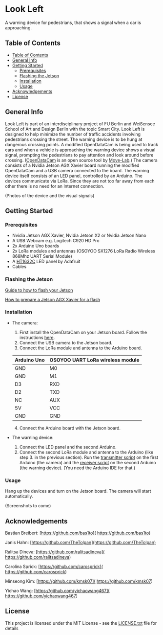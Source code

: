 # Look Left

A warning device for pedestrians, that shows a signal when a car is approaching.

## Table of Contents

* [Table of Contents](#table-of-contents)
* [General Info](#general-info)
* [Getting Started](#getting-started)
    * [Prerequisites](#prerequisites)
    * [Flashing the Jetson](#flashing-the-jetson)
    * [Installation](#installation)
    * [Usage](#usage)
* [Acknowledgements](#acknowledgements)
* [License](#license)

## General Info

Look Left is part of an interdisciplinary project of FU Berlin and Weißensee School of Art and Design Berlin with the topic Smart City. Look Left is designed to help minimize the number of traffic accidents involving pedestrians crossing the street. The warning device is to be hung at dangerous crossing points. A modified OpenDataCam is being used to track cars and when a vehicle is approaching the warning device shows a visual signal, prompting the pedestrians to pay attention and look around before crossing. ([OpenDataCam]( https://github.com/opendatacam/opendatacam) is an open source tool by [Move-Lab](https://www.move-lab.com/).)
The camera consists of a Nvidia Jetson AGX Xavier board running the modified OpenDataCam and a USB camera connected to the board.
The warning device itself consists of an LED panel, controlled by an Arduino.
The devices communicate via LoRa. Since they are not too far away from each other there is no need for an Internet connection.

(Photos of the device and the visual signals)

## Getting Started

### Prerequisites
+ Nvidia Jetson AGX Xavier, Nvidia Jetson X2 or Nvidia Jetson Nano
+ A USB Webcam e.g. Logitech C920 HD Pro
+ 2x Arduino Uno boards
+ 2x LoRa modules and antennas (OSOYOO SX1276 LoRa Radio Wireless 868Mhz UART Serial Module)
+ A [HT1632C](https://learn.adafruit.com/16x24-led-matrix/introduction) LED panel by Adafruit
+ Cables

### Flashing the Jetson
[Guide to how to flash your Jetson](https://github.com/opendatacam/opendatacam/blob/master/documentation/jetson/FLASH_JETSON.md) 

[How to prepare a Jetson AGX Xavier for a flash](https://www.youtube.com/watch?v=-nX8eD7FusQ)

### Installation
- The camera:
  1. First install the OpenDataCam on your Jetson board. Follow the instructions [here](https://github.com/bas1to/lookleft/blob/master/Documentation/Installation_Guide_OpenDataCam.md). 
  2. Connect the USB camera to the Jetson board.
  3. Connect the LoRa module and antenna to the Arduino board.

  | Arduino Uno | OSOYOO UART LoRa wireless module |
  | ----------- | -------------------------------- |
  | GND | M0 |
  | GND | M1 |
  | D3 | RXD |
  | D2 | TXD |
  | NC | AUX |
  | 5V | VCC |
  | GND | GND |

  4. Connect the Arduino board with the Jetson board.
- The warning device:
  1. Connect the LED panel and the second Arduino.
  2. Connect the second LoRa module and antenna to the Arduino (like step 3. in the previous section).  Run the [transmitter script](https://github.com/bas1to/lookleft/blob/master/transmitter.ino) on the first Arduino (the camera) and the [receiver script]( https://github.com/bas1to/lookleft/blob/master/receiver_panel.ino) on the second Arduino (the warning device). (You need the Arduino IDE for that.)


### Usage
Hang up the devices and turn on the Jetson board. The camera will start automatically. 

(Screenshots to come)

## Acknowledgements
Bastian Breibert: [https://github.com/bas1to]( https://github.com/bas1to)

Janis Hahn: [https://github.com/TheTolpan](https://github.com/TheTolpan)

Ralitsa Dineva: [https://github.com/ralitsadineva]( https://github.com/ralitsadineva)

Carolina Sprick: [https://github.com/carosprick]( https://github.com/carosprick)

Minseong Kim: [https://github.com/kmsk07]( https://github.com/kmsk07)

Yichao Wang: [https://github.com/yichaowang467]( https://github.com/yichaowang467)

## License
This project is licensed under the MIT License - see the [LICENSE.txt]( https://github.com/bas1to/lookleft/blob/master/LICENSE.txt) file for details
